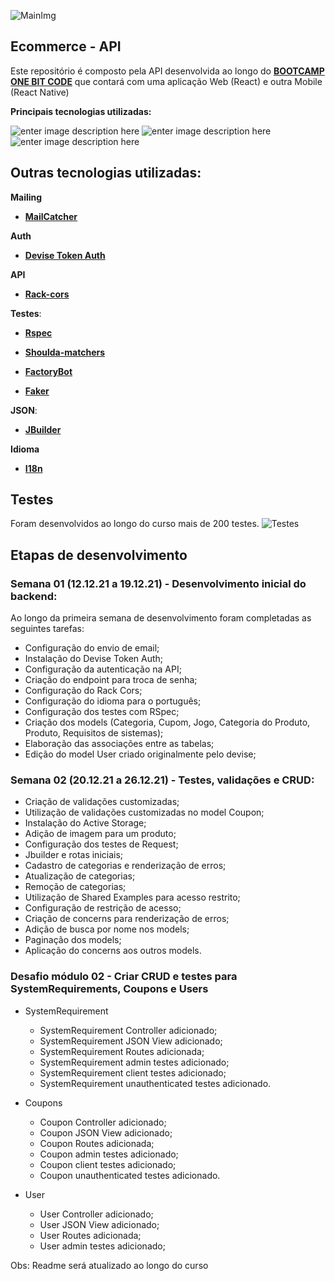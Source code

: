 
![MainImg](https://i.ibb.co/qpTmRJw/ecommerce-01.png)

## Ecommerce - API

Este repositório é composto pela API desenvolvida ao longo do **[BOOTCAMP ONE BIT CODE](https://onebitcode.com/)** que contará com uma aplicação Web (React) e outra Mobile (React Native)

**Principais tecnologias utilizadas:** <br>

![enter image description here](https://img.shields.io/badge/Ruby_on_Rails-CC0000?style=for-the-badge&logo=ruby-on-rails&logoColor=white) ![enter image description here](https://img.shields.io/badge/React-20232A?style=for-the-badge&logo=react&logoColor=61DAFB) ![enter image description here](https://img.shields.io/badge/PostgreSQL-316192?style=for-the-badge&logo=postgresql&logoColor=white)

## Outras tecnologias utilizadas:
 

**Mailing**

- **[MailCatcher](https://mailcatcher.me/)**

**Auth**

- **[Devise Token Auth](https://github.com/lynndylanhurley/devise_token_auth)**
  
**API**

- **[Rack-cors](https://github.com/cyu/rack-cors)**
 
**Testes**:

- **[Rspec](https://github.com/rspec/rspec-rails)**

- **[Shoulda-matchers](https://github.com/thoughtbot/shoulda-matchers)**

- **[FactoryBot](https://github.com/thoughtbot/factory_bot_rails)**

- **[Faker](https://github.com/faker-ruby/faker)**

**JSON**:

- **[JBuilder](https://github.com/rails/jbuilder)**

**Idioma**

- **[I18n](https://github.com/ruby-i18n/i18n)**

## Testes

Foram desenvolvidos ao longo do curso mais de 200 testes.
![Testes](https://i.ibb.co/GTZW0Df/ecommerce-02.png)

## Etapas de desenvolvimento

### Semana 01 (12.12.21 a 19.12.21) - Desenvolvimento inicial do backend:

Ao longo da primeira semana de desenvolvimento foram completadas as seguintes tarefas:

- Configuração do envio de email;
- Instalação do Devise Token Auth;
- Configuração da autenticação na API;
- Criação do endpoint para troca de senha;
- Configuração do Rack Cors;
- Configuração do idioma para o português;
- Configuração dos testes com RSpec;
- Criação dos models (Categoria, Cupom, Jogo, Categoria do Produto, Produto, Requisitos de sistemas);
- Elaboração das associações entre as tabelas;
- Edição do model User criado originalmente pelo devise;

### Semana 02 (20.12.21 a 26.12.21) - Testes, validações e CRUD:

  - Criação de validações customizadas;
- Utilização de validações customizadas no model Coupon;
- Instalação do Active Storage;
- Adição de imagem para um produto;
- Configuração dos testes de Request;
- Jbuilder e rotas iniciais;
- Cadastro de categorias e renderização de erros;
- Atualização de categorias;
- Remoção de categorias;
- Utilização de Shared Examples para acesso restrito;
- Configuração de restrição de acesso;
- Criação de concerns para renderização de erros;
- Adição de busca por nome nos models;
- Paginação dos models;
- Aplicação do concerns aos outros models.

### Desafio módulo 02 - Criar CRUD e testes para SystemRequirements, Coupons e Users
- SystemRequirement
	- SystemRequirement Controller adicionado;
	- SystemRequirement JSON View adicionado;
	- SystemRequirement Routes adicionada;
	- SystemRequirement admin testes adicionado;
	- SystemRequirement client testes adicionado;
	- SystemRequirement unauthenticated testes adicionado.

- Coupons
	- Coupon Controller adicionado;
	- Coupon JSON View adicionado;
	- Coupon Routes adicionada;
	- Coupon admin testes adicionado;
	- Coupon client testes adicionado;
	- Coupon unauthenticated testes adicionado.
  
 - User 
	- User Controller adicionado;
	- User JSON View adicionado;
	- User Routes adicionada;
	- User admin testes adicionado;

Obs: Readme será atualizado ao longo do curso